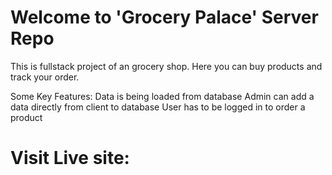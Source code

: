 # Welcome to 'Grocery Palace' Server Repo

This is fullstack project of an grocery shop. Here you can buy products and track your order.

Some Key Features:
Data is being loaded from database
Admin can add a data directly from client to database
User has to be logged in to order a product

# Visit Live site: 
